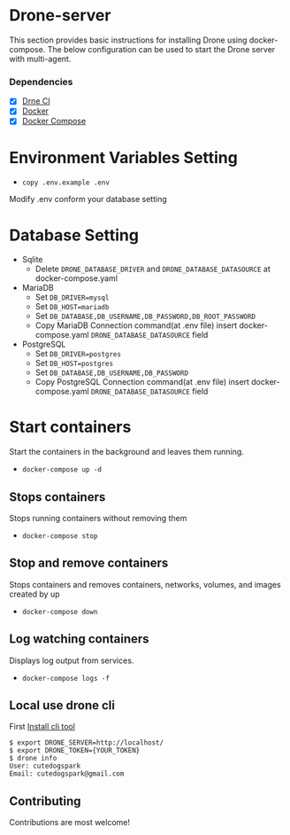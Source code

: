 
# Drone-server
This section provides basic instructions for installing Drone using docker-compose. The below configuration can be used to start the Drone server with multi-agent.

### Dependencies
- [x] [Drne CI](https://github.com/drone/drone)
- [x] [Docker](https://www.docker.com/)
- [x] [Docker Compose](https://docs.docker.com/compose/)

# Environment Variables Setting
* `copy .env.example .env `

 Modify .env conform your database setting

# Database Setting
- Sqlite
    - Delete `DRONE_DATABASE_DRIVER` and `DRONE_DATABASE_DATASOURCE` at docker-compose.yaml
- MariaDB
    - Set `DB_DRIVER=mysql`
    - Set `DB_HOST=mariadb`
    - Set `DB_DATABASE,DB_USERNAME,DB_PASSWORD,DB_ROOT_PASSWORD`
    - Copy MariaDB Connection command(at .env file) insert docker-compose.yaml `DRONE_DATABASE_DATASOURCE` field
- PostgreSQL
    - Set `DB_DRIVER=postgres`
    - Set `DB_HOST=postgres`
    - Set `DB_DATABASE,DB_USERNAME,DB_PASSWORD`
    - Copy PostgreSQL Connection command(at .env file) insert docker-compose.yaml `DRONE_DATABASE_DATASOURCE` field

# Start containers 
Start the containers in the background and leaves them running.
* `docker-compose up -d`

## Stops containers
Stops running containers without removing them
* `docker-compose stop `

## Stop and remove containers
Stops containers and removes containers, networks, volumes, and images created by up
* `docker-compose down `

## Log watching containers
Displays log output from services.
* `docker-compose logs -f`

## Local use drone cli

First [Install cli tool](http://docs.drone.io/cli-installation/)

```
$ export DRONE_SERVER=http://localhost/
$ export DRONE_TOKEN={YOUR_TOKEN}
$ drone info
User: cutedogspark
Email: cutedogspark@gmail.com
```

## Contributing

Contributions are most welcome! 
